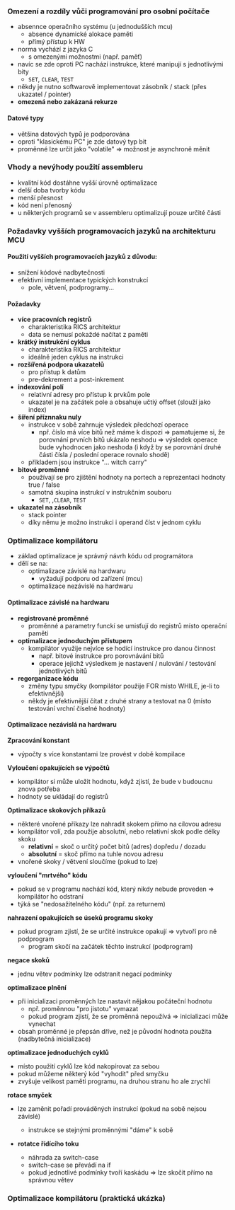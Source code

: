
### Omezení a rozdíly vůči programování pro osobní počítače

- absennce operačního systému (u jednodušších mcu)
	- absence dynamické alokace paměti
	- přímý přístup k HW
- norma vychází z jazyka C
	- s omezenými možnostmi (např. paměť)
- navíc se zde oproti PC nachází instrukce, které manipují s jednotlivými bity
	- `SET`, `CLEAR`, `TEST`
- někdy je nutno softwarově implementovat zásobník / stack (přes ukazatel / pointer)
- **omezená nebo zakázaná rekurze**

#### Datové typy

- většina datových typů je podporována
- oproti "klasickému PC" je zde datový typ bit
- proměnné lze určit jako "volatile" => možnost je asynchroně měnit

### Vhody a nevýhody použití assembleru

- kvalitní kód dostáhne vyšší úrovně optimalizace
- delší doba tvorby kódu
- menší přesnost
- kód není přenosný
- u některých programů se v assembleru optimalizují pouze určité části

### Požadavky vyšších programovacích jazyků na architekturu MCU

#### Použití vyšších programovacích jazyků z důvodu:

- snížení kódové nadbytečnosti
- efektivní implementace typických konstrukcí
	- pole, větvení, podprogramy...

#### Požadavky

- **více pracovních registrů**
	- charakteristika RICS architektur
	- data se nemusí pokaždé načítat z paměti
- **krátký instrukční cyklus**
	- charakteristika RICS architektur
	- ideálně jeden cyklus na instrukci
- **rozšířená podpora ukazatelů**
	- pro přístup k datům
	- pre-dekrement a post-inkrement
- **indexování polí**
	- relativní adresy pro přístup k prvkům pole
	- ukazatel je na začátek pole a obsahuje učtiý offset (slouží jako index)
- **šíření příznnaku nuly**
	- instrukce v sobě zahrnuje výsledek předchozí operace
		- npř. číslo má více bitů než máme k dispozi => pamatujeme si, že porovnání prvních bitů ukázalo neshodu => výsledek operace bude vyhodnocen jako neshoda (i když by se porovnání druhé části čísla / poslední operace rovnalo shodě)
	- příkladem jsou instrukce "... witch carry"
- **bitové proměnné**
	- používají se pro zjištění hodnoty na portech a reprezentaci hodnoty true / false
	- samotná skupina instrukcí v instrukčním souboru
		- `SET`, ,`CLEAR`, `TEST`
- **ukazatel na zásobník**
	- stack pointer
	- díky němu je možno instrukci i operand číst v jednom cyklu

### Optimalizace kompilátoru

- základ optimalizace je správný návrh kódu od programátora
- dělí se na:
	- optimalizace závislé na hardwaru
		- vyžadují podporu od zařízení (mcu)
	- optimalizace nezávislé na hardwaru

#### Optimalizace závislé na hardwaru

- **registrované proměnné**
	- proměnné a parametry funckí se umisťují do registrů místo operační paměti
- **optimalizace jednoduchým přístupem**
	- kompilátor využije nejvíce se hodící instrukce pro danou činnost
		- např. bitové instrukce pro porovnávání bitů
		- operace jejichž výsledkem je nastavení / nulování / testování jednotlivých bitů
- **regorganizace kódu**
	- změny typu smyčky (kompilátor použije FOR místo WHILE, je-li to efektivnější)
	- někdy je efektivnější čítat z druhé strany a testovat na 0 (místo testování vrchní číselné hodnoty)

#### Optimalizace nezávislá na hardwaru

 **Zpracování konstant**
 - výpočty s více konstantami lze provést v době kompilace

 **Vyloučení opakujících se výpočtů**
 - kompilátor si může uložit hodnotu, když zjistí, že bude v budoucnu znova potřeba
- hodnoty se ukládají do registrů

**Optimalizace skokových příkazů**
- některé vnořené příkazy lze nahradit skokem přímo na cílovou adresu
- kompilátor volí, zda použije absolutní, nebo relativní skok podle délky skoku
	- **relativní** = skoč o určitý počet bitů (adres) dopředu / dozadu
	- **absolutní** = skoč přímo na tuhle novou adresu
- vnořené skoky / větvení sloučíme (pokud to lze)

 **vyloučení "mrtvého" kódu**
- pokud se v programu nachází kód, který nikdy nebude proveden => kompilátor ho odstraní
- týká se "nedosažitelného kódu" (npř. za returnem)

**nahrazení opakujících se úseků programu skoky**
- pokud program zjistí, že se určité instrukce opakují => vytvoří pro ně podprogram
	- program skočí na začátek těchto instrukcí (podprogram)

**negace skoků**
- jednu větev podmínky lze odstranit negací podmínky

 **optimalizace plnění**
- při inicializaci proměnných lze nastavit nějakou počáteční hodnotu
	- npř. proměnnou "pro jistotu" vymazat
	- pokud program zjistí, že se proměnná nepoužívá => inicializaci může vynechat
- obsah proměnné je přepsán dříve, než je původní hodnota použita (nadbytečná inicializace)

**optimalizace jednoduchých cyklů**
- místo použití cyklů lze kód nakopírovat za sebou
- pokud můžeme některý kód "vyhodit" před smyčku
- zvyšuje velikost paměti programu, na druhou stranu ho ale zrychlí

**rotace smyček**
- lze zaměnit pořadí prováděných instrukcí (pokud na sobě nejsou závislé)
	- instrukce se stejnými proměnnými "dáme" k sobě

- **rotatce řídícího toku**
	- náhrada za switch-case
	- switch-case se převádí na if
	- pokud jednotlivé podmínky tvoří kaskádu => lze skočit přímo na správnou větev

### Optimalizace kompilátoru (praktická ukázka)
